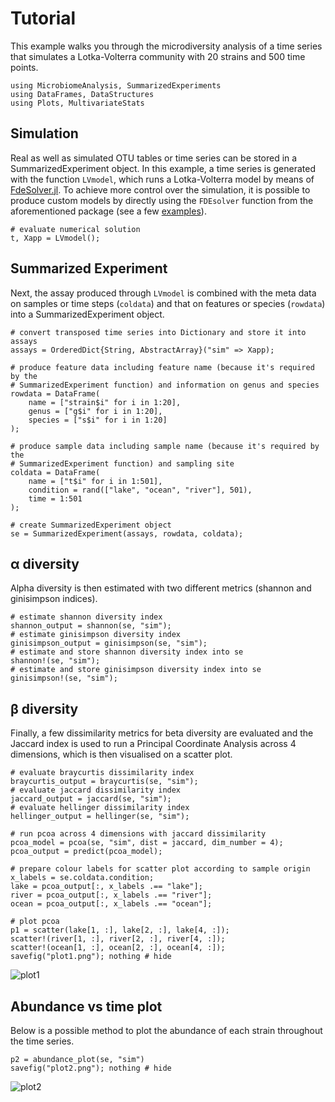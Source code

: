 # Tutorial

This example walks you through the microdiversity analysis of a time series that simulates a Lotka-Volterra community with 20 strains and 500 time points.

```@setup mia
using MicrobiomeAnalysis, SummarizedExperiments
using DataFrames, DataStructures
using Plots, MultivariateStats
```

## Simulation

Real as well as simulated OTU tables or time series can be stored in a SummarizedExperiment object. In this example, a time series is generated with the function `LVmodel`, which runs a Lotka-Volterra model by means of [FdeSolver.jl](https://github.com/JuliaTurkuDataScience/FdeSolver.jl). To achieve more control over the simulation, it is possible to produce custom models by directly using the `FDEsolver` function from the aforementioned package (see a few [examples](https://juliaturkudatascience.github.io/FdeSolver.jl/stable/examples/)).

```@example mia
# evaluate numerical solution
t, Xapp = LVmodel();
```

## Summarized Experiment

Next, the assay produced through `LVmodel` is combined with the meta data on samples or time steps (`coldata`) and that on features or species (`rowdata`) into a SummarizedExperiment object.

```@example mia
# convert transposed time series into Dictionary and store it into assays
assays = OrderedDict{String, AbstractArray}("sim" => Xapp);

# produce feature data including feature name (because it's required by the
# SummarizedExperiment function) and information on genus and species
rowdata = DataFrame(
    name = ["strain$i" for i in 1:20],
    genus = ["g$i" for i in 1:20],
    species = ["s$i" for i in 1:20]
);

# produce sample data including sample name (because it's required by the
# SummarizedExperiment function) and sampling site
coldata = DataFrame(
    name = ["t$i" for i in 1:501],
    condition = rand(["lake", "ocean", "river"], 501),
    time = 1:501
);

# create SummarizedExperiment object
se = SummarizedExperiment(assays, rowdata, coldata);
```

## α diversity

Alpha diversity is then estimated with two different metrics (shannon and ginisimpson indices).

```@example mia
# estimate shannon diversity index
shannon_output = shannon(se, "sim");
# estimate ginisimpson diversity index
ginisimpson_output = ginisimpson(se, "sim");
# estimate and store shannon diversity index into se
shannon!(se, "sim");
# estimate and store ginisimpson diversity index into se
ginisimpson!(se, "sim");
```

## β diversity

Finally, a few dissimilarity metrics for beta diversity are evaluated and the Jaccard index is used to run a Principal Coordinate Analysis across 4 dimensions, which is then visualised on a scatter plot.

```@example mia
# evaluate braycurtis dissimilarity index
braycurtis_output = braycurtis(se, "sim");
# evaluate jaccard dissimilarity index
jaccard_output = jaccard(se, "sim");
# evaluate hellinger dissimilarity index
hellinger_output = hellinger(se, "sim");

# run pcoa across 4 dimensions with jaccard dissimilarity
pcoa_model = pcoa(se, "sim", dist = jaccard, dim_number = 4);
pcoa_output = predict(pcoa_model);

# prepare colour labels for scatter plot according to sample origin
x_labels = se.coldata.condition;
lake = pcoa_output[:, x_labels .== "lake"];
river = pcoa_output[:, x_labels .== "river"];
ocean = pcoa_output[:, x_labels .== "ocean"];

# plot pcoa
p1 = scatter(lake[1, :], lake[2, :], lake[4, :]);
scatter!(river[1, :], river[2, :], river[4, :]);
scatter!(ocean[1, :], ocean[2, :], ocean[4, :]);
savefig("plot1.png"); nothing # hide
```

![plot1](plot1.png)

## Abundance vs time plot

Below is a possible method to plot the abundance of each strain throughout the time series.

```@example mia
p2 = abundance_plot(se, "sim")
savefig("plot2.png"); nothing # hide
```

![plot2](plot2.png)
